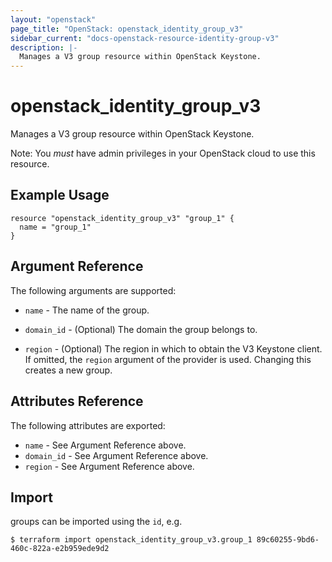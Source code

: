```yaml
---
layout: "openstack"
page_title: "OpenStack: openstack_identity_group_v3"
sidebar_current: "docs-openstack-resource-identity-group-v3"
description: |-
  Manages a V3 group resource within OpenStack Keystone.
---
```


# openstack\_identity\_group_v3

Manages a V3 group resource within OpenStack Keystone.

Note: You _must_ have admin privileges in your OpenStack cloud to use
this resource.

## Example Usage

```hcl
resource "openstack_identity_group_v3" "group_1" {
  name = "group_1"
}
```

## Argument Reference

The following arguments are supported:

* `name` - The name of the group.

* `domain_id` - (Optional) The domain the group belongs to.

* `region` - (Optional) The region in which to obtain the V3 Keystone client.
    If omitted, the `region` argument of the provider is used. Changing this
    creates a new group.

## Attributes Reference

The following attributes are exported:

* `name` - See Argument Reference above.
* `domain_id` - See Argument Reference above.
* `region` - See Argument Reference above.

## Import

groups can be imported using the `id`, e.g.

```
$ terraform import openstack_identity_group_v3.group_1 89c60255-9bd6-460c-822a-e2b959ede9d2
```
